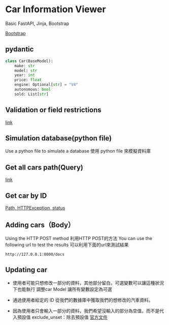 # Car Information Viewer

Basic FastAPI, Jinja, Bootstrap


[Bootstrap](https://getbootstrap.com/docs/5.1/getting-started/introduction/.)

## pydantic
```python
class Car(BaseModel):
    make: str
    model: str
    year: int
    price: float
    engine: Optional[str] = "V4"
    autonomous: bool
    sold: List[str]
```
## Validation or field restrictions


[link](/3_car_information_viewer/note/field.md)

## Simulation database(python file)

Use a python file to simulate a database
使用 python file 來模擬資料庫

## Get all cars path(Query)

[link](/3_car_information_viewer/note/Get%20all%20cars%20path(Query).md)

## Get car by ID

[Path, HTTPException, status](/3_car_information_viewer/note/Path_HTTPException_status.md)

## Adding cars（Body）
Using the HTTP POST method
利用HTTP POST的方法
You can use the following url to test the results
可以利用下面的url來測試結果
```
http://127.0.0.1:8000/docs
```

## Updating car

* 使用者可能只想修改一部分的資料，其他部分留白，可選變數可以讓這種狀況下也能執行
調整car Model 讓所有變數設定為可選
* 通過使用者給定的 ID 從我們的數據庫中獲取我們的想修改的汽車資料。

* 因為使用者只會輸入一部分的資料，我們希望沒輸入的部分為空值，而不是代入預設值
exclude_unset：除去預設值 
[官方文件](https://fastapi.tiangolo.com/zh/tutorial/body-updates/#pydantic-exclude_unset)